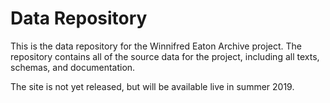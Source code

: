 

# Data Repository

This is the data repository for the Winnifred Eaton Archive project. The repository contains all of the source data for the project, including all texts, schemas, and documentation.

The site is not yet released, but will be available live in summer 2019.
   

  